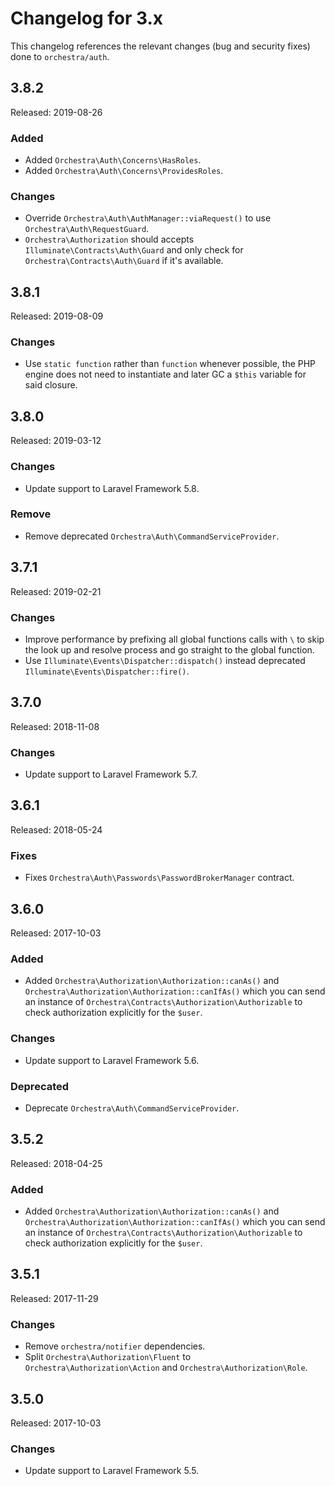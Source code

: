 # Changelog for 3.x

This changelog references the relevant changes (bug and security fixes) done to `orchestra/auth`.

## 3.8.2

Released: 2019-08-26

### Added

* Added `Orchestra\Auth\Concerns\HasRoles`.
* Added `Orchestra\Auth\Concerns\ProvidesRoles`.

### Changes

* Override `Orchestra\Auth\AuthManager::viaRequest()` to use `Orchestra\Auth\RequestGuard`.
* `Orchestra\Authorization` should accepts `Illuminate\Contracts\Auth\Guard` and only check for `Orchestra\Contracts\Auth\Guard` if it's available.

## 3.8.1

Released: 2019-08-09

### Changes

* Use `static function` rather than `function` whenever possible, the PHP engine does not need to instantiate and later GC a `$this` variable for said closure.

## 3.8.0

Released: 2019-03-12

### Changes

* Update support to Laravel Framework 5.8.

### Remove

* Remove deprecated `Orchestra\Auth\CommandServiceProvider`.

## 3.7.1

Released: 2019-02-21

### Changes

* Improve performance by prefixing all global functions calls with `\` to skip the look up and resolve process and go straight to the global function.
* Use `Illuminate\Events\Dispatcher::dispatch()` instead deprecated `Illuminate\Events\Dispatcher::fire()`.

## 3.7.0

Released: 2018-11-08

### Changes

* Update support to Laravel Framework 5.7.

## 3.6.1

Released: 2018-05-24

### Fixes

* Fixes `Orchestra\Auth\Passwords\PasswordBrokerManager` contract.

## 3.6.0

Released: 2017-10-03

### Added

* Added `Orchestra\Authorization\Authorization::canAs()` and `Orchestra\Authorization\Authorization::canIfAs()` which you can send an instance of `Orchestra\Contracts\Authorization\Authorizable` to check authorization explicitly for the `$user`.

### Changes

* Update support to Laravel Framework 5.6.

### Deprecated

* Deprecate `Orchestra\Auth\CommandServiceProvider`.

## 3.5.2

Released: 2018-04-25

### Added

* Added `Orchestra\Authorization\Authorization::canAs()` and `Orchestra\Authorization\Authorization::canIfAs()` which you can send an instance of `Orchestra\Contracts\Authorization\Authorizable` to check authorization explicitly for the `$user`.

## 3.5.1

Released: 2017-11-29

### Changes

* Remove `orchestra/notifier` dependencies.
* Split `Orchestra\Authorization\Fluent` to `Orchestra\Authorization\Action` and `Orchestra\Authorization\Role`.

## 3.5.0

Released: 2017-10-03

### Changes

* Update support to Laravel Framework 5.5.
